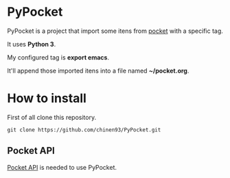 # PyPocket

PyPocket is a project that import some itens from
[pocket](https://getpocket.com/) with a specific tag.

It uses **Python 3**.

My configured tag is **export emacs**.

It'll append those imported itens into a file named **~/pocket.org**.

# How to install

First of all clone this repository.

`git clone https://github.com/chinen93/PyPocket.git`

## Pocket API

[Pocket API](https://getpocket.com/developer/docs/overview) is needed
to use PyPocket.


